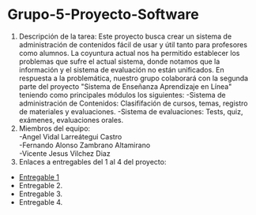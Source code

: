# Grupo-5-Proyecto-Software
1) Descripción de la tarea: Este proyecto busca crear un sistema de administración de contenidos fácil de usar y útil tanto para profesores como alumnos. La coyuntura actual nos ha permitido establecer los problemas que sufre el actual sistema, donde notamos que la información y el sistema de evaluación no están unificados.
En respuesta a la problemática, nuestro grupo colaborará con la segunda parte del proyecto "Sistema de Enseñanza Aprendizaje en Línea" teniendo como principales módulos los siguientes:
  -Sistema de administración de Contenidos: Clasififación de cursos, temas, registro de materiales y evaluaciones.
  -Sistema de evaluaciones: Tests, quiz, exámenes, evaluaciones orales.
3) Miembros del equipo:  
-Angel Vidal Larreátegui Castro  
-Fernando Alonso Zambrano Altamirano  
-Vicente Jesus Vilchez Diaz
3) Enlaces a entregables del 1 al 4 del proyecto:
- [Entregable 1](https://www.google.com)
- Entregable 2.
- Entregable 3.
- Entregable 4.
